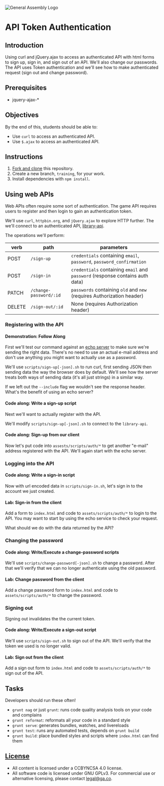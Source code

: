 ![General Assembly Logo](http://i.imgur.com/ke8USTq.png)

# API Token Authentication

## Introduction

Using curl and jQuery.ajax to access an authenticated API with html forms to
sign up, sign in, and sign out of an API. We'll also change our passwords. The
API uses Token authentication and we'll see how to make authenticated request
(sign out and change password).

## Prerequisites

-   jquery-ajax-*

## Objectives

By the end of this, students should be able to:

-   Use `curl` to access an authenticated API.
-   Use `$.ajax` to access an authenticated API.

## Instructions

1.  [Fork and clone](https://github.com/ga-wdi-boston/meta/wiki/ForkAndClone) this
repository.
1.  Create a new branch, `training`, for your work.
1.  Install dependencies with `npm install`.

## Using web APIs

Web APIs often require some sort of authentication.  The game API requires users
to register and then login to gain an authentication token.

We'll use `curl`, `httpbin.org`, and `jQuery.ajax` to explore HTTP further.
The we'll connect to an authenticated API, [library-api](https://github.com/ga-wdi-boston/library-api).

The operations we'll perform:

| verb   | path                   | parameters |
| ----   | ----                   | ---------- |
| POST   | `/sign-up`             | `credentials` containing `email`, `password`, `password_confirmation` |
| POST   | `/sign-in`             | `credentials` containing `email` and `password` (response contains auth data) |
| PATCH  | `/change-password/:id` | `passwords` containing `old` and `new` (requires Authorization header) |
| DELETE | `/sign-out/:id`        | None (requires Authorization header) |

### Registering with the API

#### Demonstration: Follow Along

First we'll test our command against an [echo server](http://httpbin.org/post)
to make sure we're sending the right data. There's no need to use an actual
e-mail address and don't use anything you might want to actually use as a
password.

We'll use `scripts/sign-up[-json].sh` to run curl, first sending JSON then
sending data the way the browser does by default. We'll see how the server
treats both ways of sending data (it's all just strings) in a similar way.

If we left out the `--include` flag we wouldn't see the response header. What's
the benefit of using an echo server?

#### Code along: Write a sign-up script

Next we'll want to actually register with the API.

We'll modify `scripts/sign-up[-json].sh` to connect to the `library-api`.

#### Code along: Sign-up from our client

Now let's put code into `assests/scripts/auth/*` to get another "e-mail" address
registered with the API.  We'll again start with the echo server.

### Logging into the API

#### Code along: Write a sign-in script

Now with url encoded data in `scripts/sign-in.sh`, let's sign in to the account
we just created.

#### Lab: Sign-in from the client

Add a form to `index.html` and code to `assets/scripts/auth/*` to login to the
API. You may want to start by using the echo service to check your request.

What should we do with the data returned by the API?

### Changing the password

#### Code along: Write/Execute a change-password scripts

We'll use `scripts/change-password[-json].sh` to change a password. After that
we'll verify that we can no longer authenticate using the old password.

#### Lab: Change password from the client

Add a change password form to `index.html` and code to `assets/scripts/auth/*`
to change the password.

### Signing out

Signing out invalidates the the current token.

#### Code along: Write/Execute a sign-out script

We'll use `scripts/sign-out.sh` to sign out of the API. We'll verify that the
token we used is no longer valid.

#### Lab: Sign out from the client

Add a sign out form to `index.html` and code to `assets/scripts/auth/*` to sign
out of the API.

## Tasks

Developers should run these often!

-   `grunt nag` or just `grunt`: runs code quality analysis tools on your code
    and complains
-   `grunt reformat`: reformats all your code in a standard style
-   `grunt serve`: generates bundles, watches, and livereloads
-   `grunt test`: runs any automated tests, depends on `grunt build`
-   `grunt build`: place bundled styles and scripts where `index.html` can find
    them

## [License](LICENSE)

-   All content is licensed under a CC­BY­NC­SA 4.0 license.
-   All software code is licensed under GNU GPLv3. For commercial use or alternative
licensing, please contact legal@ga.co.
